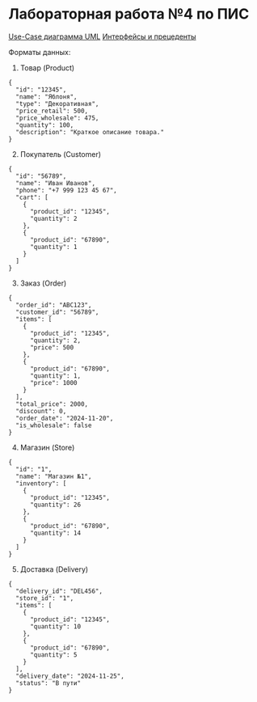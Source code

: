 # Лабораторная работа №4 по ПИС
<a href="https://github.com/DmitriyStupin/pis-laba4/blob/main/Use-%D0%A1ase%20%D0%B4%D0%B8%D0%B0%D0%B3%D1%80%D0%B0%D0%BC%D0%BC%D0%B0%20UML.pdf" target="_blank">Use-Case диаграмма UML</a>
<a href="https://github.com/DmitriyStupin/pis-laba4/blob/main/%D0%9F%D0%98%D0%A1%20%E2%84%964%20(%D0%98%D0%BD%D1%82%D0%B5%D1%80%D1%84%D0%B5%D0%B9%D1%81%D1%8B%20%D0%B8%20%D0%BF%D1%80%D0%B5%D1%86%D0%B5%D0%B4%D0%B5%D0%BD%D1%82%D1%8B.pdf" target="_blank">Интерфейсы и прецеденты</a>

Форматы данных:
1. Товар (Product)
```console
{
  "id": "12345",
  "name": "Яблоня",
  "type": "Декоративная",
  "price_retail": 500,
  "price_wholesale": 475,
  "quantity": 100,
  "description": "Краткое описание товара."
}
```

2. Покупатель (Customer)
```console
{
  "id": "56789",
  "name": "Иван Иванов",
  "phone": "+7 999 123 45 67",
  "cart": [
    {
      "product_id": "12345",
      "quantity": 2
    },
    {
      "product_id": "67890",
      "quantity": 1
    }
  ]
}
```

3. Заказ (Order)
```console
{
  "order_id": "ABC123",
  "customer_id": "56789",
  "items": [
    {
      "product_id": "12345",
      "quantity": 2,
      "price": 500
    },
    {
      "product_id": "67890",
      "quantity": 1,
      "price": 1000
    }
  ],
  "total_price": 2000,
  "discount": 0,
  "order_date": "2024-11-20",
  "is_wholesale": false
}
```

4. Магазин (Store)
```console
{
  "id": "1",
  "name": "Магазин №1",
  "inventory": [
    {
      "product_id": "12345",
      "quantity": 26
    },
    {
      "product_id": "67890",
      "quantity": 14
    }
  ]
}
```

5. Доставка (Delivery)
```console
{
  "delivery_id": "DEL456",
  "store_id": "1",
  "items": [
    {
      "product_id": "12345",
      "quantity": 10
    },
    {
      "product_id": "67890",
      "quantity": 5
    }
  ],
  "delivery_date": "2024-11-25",
  "status": "В пути"
}
```
